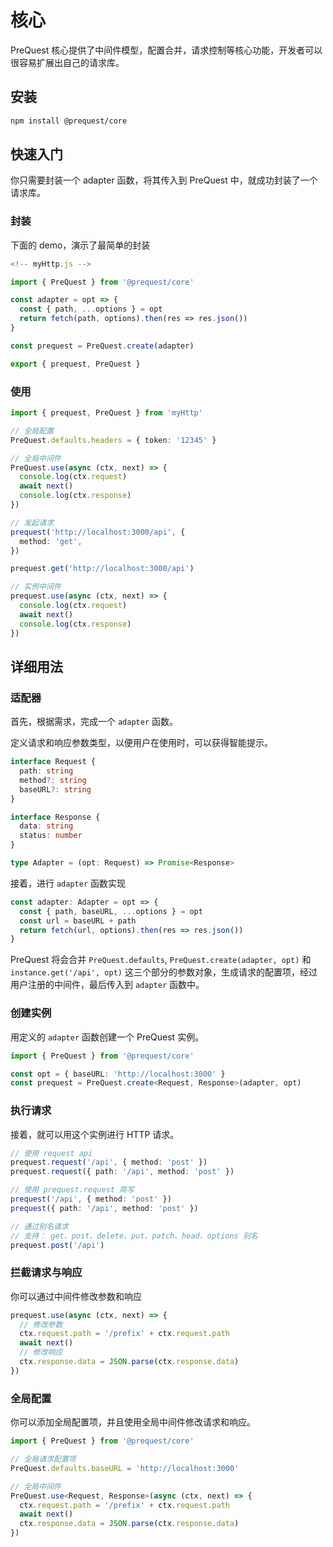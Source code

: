 # 核心

PreQuest 核心提供了中间件模型，配置合并，请求控制等核心功能，开发者可以很容易扩展出自己的请求库。

## 安装

```bash
npm install @prequest/core
```

## 快速入门

你只需要封装一个 adapter 函数，将其传入到 PreQuest 中，就成功封装了一个请求库。

### 封装

下面的 demo，演示了最简单的封装

```ts
<!-- myHttp.js -->

import { PreQuest } from '@prequest/core'

const adapter = opt => {
  const { path, ...options } = opt
  return fetch(path, options).then(res => res.json())
}

const prequest = PreQuest.create(adapter)

export { prequest, PreQuest }
```

### 使用

```ts
import { prequest, PreQuest } from 'myHttp'

// 全局配置
PreQuest.defaults.headers = { token: '12345' }

// 全局中间件
PreQuest.use(async (ctx, next) => {
  console.log(ctx.request)
  await next()
  console.log(ctx.response)
})

// 发起请求
prequest('http://localhost:3000/api', {
  method: 'get',
})

prequest.get('http://localhost:3000/api')

// 实例中间件
prequest.use(async (ctx, next) => {
  console.log(ctx.request)
  await next()
  console.log(ctx.response)
})
```

## 详细用法

### 适配器

首先，根据需求，完成一个 `adapter` 函数。

定义请求和响应参数类型，以便用户在使用时，可以获得智能提示。

```ts
interface Request {
  path: string
  method?: string
  baseURL?: string
}

interface Response {
  data: string
  status: number
}

type Adapter = (opt: Request) => Promise<Response>
```

接着，进行 `adapter` 函数实现

```ts
const adapter: Adapter = opt => {
  const { path, baseURL, ...options } = opt
  const url = baseURL + path
  return fetch(url, options).then(res => res.json())
}
```

PreQuest 将会合并 `PreQuest.defaults`, `PreQuest.create(adapter, opt)` 和 `instance.get('/api', opt)` 这三个部分的参数对象，生成请求的配置项，经过用户注册的中间件，最后传入到 `adapter` 函数中。

### 创建实例

用定义的 `adapter` 函数创建一个 PreQuest 实例。

```ts
import { PreQuest } from '@prequest/core'

const opt = { baseURL: 'http://localhost:3000' }
const prequest = PreQuest.create<Request, Response>(adapter, opt)
```

### 执行请求

接着，就可以用这个实例进行 HTTP 请求。

```ts
// 使用 request api
prequest.request('/api', { method: 'post' })
prequest.request({ path: '/api', method: 'post' })

// 使用 prequest.request 简写
prequest('/api', { method: 'post' })
prequest({ path: '/api', method: 'post' })

// 通过别名请求
// 支持： get、post、delete、put、patch、head、options 别名
prequest.post('/api')
```

### 拦截请求与响应

你可以通过中间件修改参数和响应

```ts
prequest.use(async (ctx, next) => {
  // 修改参数
  ctx.request.path = '/prefix' + ctx.request.path
  await next()
  // 修改响应
  ctx.response.data = JSON.parse(ctx.response.data)
})
```

### 全局配置

你可以添加全局配置项，并且使用全局中间件修改请求和响应。

```ts
import { PreQuest } from '@prequest/core'

// 全局请求配置项
PreQuest.defaults.baseURL = 'http://localhost:3000'

// 全局中间件
PreQuest.use<Request, Response>(async (ctx, next) => {
  ctx.request.path = '/prefix' + ctx.request.path
  await next()
  ctx.response.data = JSON.parse(ctx.response.data)
})
```
